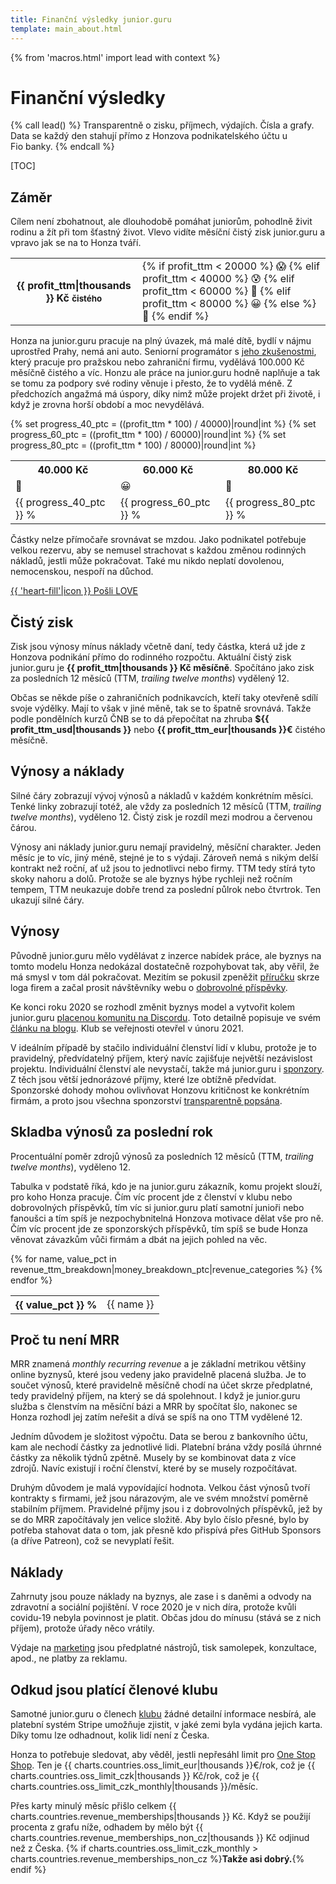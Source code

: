 ```yaml
---
title: Finanční výsledky junior.guru
template: main_about.html
---
```


{% from 'macros.html' import lead with context %}

# Finanční výsledky

{% call lead() %}
Transparentně o zisku, příjmech, výdajích. Čísla a grafy. Data se každý den stahují přímo z Honzova podnikatelského účtu u Fio banky.
{% endcall %}

[TOC]

## Záměr

Cílem není zbohatnout, ale dlouhodobě pomáhat juniorům, pohodlně živit rodinu a žít při tom šťastný život. Vlevo vidíte měsíční čistý zisk junior.guru a vpravo jak se na to Honza tváří.

<table class="table table-mood">
    <tr>
        <th>{{ profit_ttm|thousands }} Kč <small>čistého</small></th>
        <td>
            {% if profit_ttm < 20000 %}
                😱
            {% elif profit_ttm < 40000 %}
                😰
            {% elif profit_ttm < 60000 %}
                🤨
            {% elif profit_ttm < 80000 %}
                😀
            {% else %}
                🤩
            {% endif %}
        </td>
    </tr>
</table>

Honza na junior.guru pracuje na plný úvazek, má malé dítě, bydlí v nájmu uprostřed Prahy, nemá ani auto.
Seniorní programátor s [jeho zkušenostmi](https://www.linkedin.com/in/honzajavorek/), který pracuje pro pražskou nebo zahraniční firmu, vydělává 100.000 Kč měsíčně čistého a víc.
Honzu ale práce na junior.guru hodně naplňuje a tak se tomu za podpory své rodiny věnuje i přesto, že to vydělá méně.
Z předchozích angažmá má úspory, díky nimž může projekt držet při životě, i když je zrovna horší období a moc nevydělává.

<table class="table table-goals">
    {% set progress_40_ptc = ((profit_ttm * 100) / 40000)|round|int %}
    {% set progress_60_ptc = ((profit_ttm * 100) / 60000)|round|int %}
    {% set progress_80_ptc = ((profit_ttm * 100) / 80000)|round|int %}
    <tr>
        <th class="goal{% if progress_40_ptc >= 100 %} goal-reached{% endif %}">40.000 Kč</th>
        <th class="goal{% if progress_60_ptc >= 100 %} goal-reached{% endif %}">60.000 Kč</th>
        <th class="goal{% if progress_80_ptc >= 100 %} goal-reached{% endif %}">80.000 Kč</th>
    </tr>
    <tr>
        <td class="goal{% if progress_40_ptc >= 100 %} goal-reached{% endif %}">🤨</td>
        <td class="goal{% if progress_60_ptc >= 100 %} goal-reached{% endif %}">😀</td>
        <td class="goal{% if progress_80_ptc >= 100 %} goal-reached{% endif %}">🤩</td>
    </tr>
    <tr>
        <td class="goal{% if progress_40_ptc >= 100 %} goal-reached{% endif %}">
            <div class="progress">
                <div class="progress-bar" style="width: {{ progress_40_ptc }}%">{{ progress_40_ptc }} %</div>
            </div>
        </td>
        <td class="goal{% if progress_60_ptc >= 100 %} goal-reached{% endif %}">
            <div class="progress">
                <div class="progress-bar" style="width: {{ progress_60_ptc }}%">{{ progress_60_ptc }} %</div>
            </div>
        </td>
        <td class="goal{% if progress_80_ptc >= 100 %} goal-reached{% endif %}">
            <div class="progress">
                <div class="progress-bar" style="width: {{ progress_80_ptc }}%">{{ progress_80_ptc }} %</div>
            </div>
        </td>
    </tr>
</table>

Částky nelze přímočaře srovnávat se mzdou. Jako podnikatel potřebuje velkou rezervu, aby se nemusel strachovat s každou změnou rodinných nákladů, jestli může pokračovat. Také mu nikdo neplatí dovolenou, nemocenskou, nespoří na důchod.

<p class="text-center standout-top">
  <a href="{{ pages|docs_url("love.jinja")|url }}" class="love-button pulse">{{ 'heart-fill'|icon }} Pošli LOVE</a>
</p>

## Čistý zisk

Zisk jsou výnosy mínus náklady včetně daní, tedy částka, která už jde z Honzova podnikání přímo do rodinného rozpočtu. Aktuální čistý zisk junior.guru je **{{ profit_ttm|thousands }} Kč měsíčně**. Spočítáno jako zisk za posledních 12 měsíců (TTM, _trailing twelve months_) vydělený 12.

Občas se někde píše o zahraničních podnikavcích, kteří taky otevřeně sdílí svoje výdělky. Mají to však v jiné měně, tak se to špatně srovnává. Takže podle pondělních kurzů ČNB se to dá přepočítat na zhruba **${{ profit_ttm_usd|thousands }}** nebo **{{ profit_ttm_eur|thousands }}€** čistého měsíčně.

<div class="chart-scroll"><div class="chart-container"><canvas
    class="chart" width="400" height="300"
    data-chart-type="line"
    data-chart="{{ {
        'labels': charts.profit_labels,
        'datasets': [
            {
                'label': 'zisk',
                'data': charts.profit,
                'borderColor': '#1755d1',
                'borderWidth': 2,
            },
            {
                'label': 'zisk TTM/12',
                'data': charts.profit_ttm,
                'borderColor': '#1755d1',
                'borderWidth': 1,
            }
        ]
    }|tojson|forceescape }}"
    data-chart-options="{{ {
        'interaction': {'mode': 'index'},
        'plugins': {'annotation': charts.profit_annotations},
    }|tojson|forceescape }}"></canvas></div></div>

## Výnosy a náklady

Silné čáry zobrazují vývoj výnosů a nákladů v každém konkrétním měsíci. Tenké linky zobrazují totéž, ale vždy za posledních 12 měsíců (TTM, _trailing twelve months_), vyděleno 12. Čistý zisk je rozdíl mezi modrou a červenou čárou.

Výnosy ani náklady junior.guru nemají pravidelný, měsíční charakter. Jeden měsíc je to víc, jiný méně, stejné je to s výdaji. Zároveň nemá s nikým delší kontrakt než roční, ať už jsou to jednotlivci nebo firmy. TTM tedy stírá tyto skoky nahoru a dolů. Protože se ale byznys hýbe rychleji než ročním tempem, TTM neukazuje dobře trend za poslední půlrok nebo čtvrtrok. Ten ukazují silné čáry.

<div class="chart-scroll"><div class="chart-container"><canvas
    class="chart" width="400" height="300"
    data-chart-type="line"
    data-chart="{{ {
        'labels': charts.revenue_labels,
        'datasets': [
            {
                'label': 'výnosy',
                'data': charts.revenue,
                'borderColor': '#1755d1',
                'borderWidth': 2,
            },
            {
                'label': 'výnosy TTM/12',
                'data': charts.revenue_ttm,
                'borderColor': '#1755d1',
                'borderWidth': 1,
            },
            {
                'label': 'náklady',
                'data': charts.cost,
                'borderColor': '#dc3545',
                'borderWidth': 2,
            },
            {
                'label': 'náklady TTM/12',
                'data': charts.cost_ttm,
                'borderColor': '#dc3545',
                'borderWidth': 1,
            },
        ]
    }|tojson|forceescape }}"
    data-chart-options="{{ {
        'interaction': {'mode': 'index'},
        'plugins': {'annotation': charts.revenue_annotations},
    }|tojson|forceescape }}"></canvas></div></div>

## Výnosy

Původně junior.guru mělo vydělávat z inzerce nabídek práce, ale byznys na tomto modelu Honza nedokázal dostatečně rozpohybovat tak, aby věřil, že má smysl v tom dál pokračovat. Mezitím se pokusil zpeněžit [příručku](../handbook/index.md) skrze loga firem a začal prosit návštěvníky webu o [dobrovolné příspěvky](../love.jinja).

Ke konci roku 2020 se rozhodl změnit byznys model a vytvořit kolem junior.guru [placenou komunitu na Discordu](../club.md). Toto detailně popisuje ve svém [článku na blogu](https://honzajavorek.cz/blog/spoustim-klub/). Klub se veřejnosti otevřel v únoru 2021.

V ideálním případě by stačilo individuální členství lidí v klubu, protože je to pravidelný, předvídatelný příjem, který navíc zajišťuje největší nezávislost projektu. Individuální členství ale nevystačí, takže má junior.guru i [sponzory](sponsors-partners.md). Z těch jsou větší jednorázové příjmy, které lze obtížně předvídat. Sponzorské dohody mohou ovlivňovat Honzovu kritičnost ke konkrétním firmám, a proto jsou všechna sponzorství [transparentně popsána](sponsors-partners.md).

<div class="chart-scroll"><div class="chart-container"><canvas
    class="chart" width="400" height="300"
    data-chart-type="bar"
    data-chart="{{ {
        'labels': charts.revenue_breakdown_labels,
        'datasets': [
            {
                'label': 'dobrovolné příspěvky',
                'data': charts.revenue_breakdown.pop('donations'),
                'backgroundColor': '#02cabb',
            },
            {
                'label': 'individuální členství',
                'data': charts.revenue_breakdown.pop('memberships'),
                'backgroundColor': '#1755d1',
            },
            {
                'label': 'příspěvky sponzorů',
                'data': charts.revenue_breakdown.pop('sponsorships'),
                'backgroundColor': '#638cdd',
            },
            {
                'label': 'inzerce nabídek práce',
                'data': charts.revenue_breakdown.pop('jobs'),
                'backgroundColor': '#421bd4',
            },
        ],
    }|tojson|forceescape }}"
    {{ charts.revenue_breakdown.keys()|list|assert_empty }}
    data-chart-options="{{ {
        'interaction': {'mode': 'index'},
        'scales': {'x': {'stacked': True}, 'y': {'stacked': True}},
        'plugins': {'annotation': charts.revenue_breakdown_annotations},
    }|tojson|forceescape }}"></canvas></div></div>

## Skladba výnosů za poslední rok

Procentuální poměr zdrojů výnosů za posledních 12 měsíců (TTM, _trailing twelve months_), vyděleno 12.

Tabulka v podstatě říká, kdo je na junior.guru zákazník, komu projekt slouží, pro koho Honza pracuje.
Čím víc procent jde z členství v klubu nebo dobrovolných příspěvků, tím víc si junior.guru platí samotní junioři nebo fanoušci a tím spíš je nezpochybnitelná Honzova motivace dělat vše pro ně.
Čím víc procent jde ze sponzorských příspěvků, tím spíš se bude Honza věnovat závazkům vůči firmám a dbát na jejich pohled na věc.

<div class="table-responsive"><table class="table">
{% for name, value_pct in revenue_ttm_breakdown|money_breakdown_ptc|revenue_categories %}
  <tr>
    <th>{{ value_pct }} %</th>
    <td>{{ name }}</td>
  </tr>
{% endfor %}
</table></div>

## Proč tu není MRR

MRR znamená _monthly recurring revenue_ a je základní metrikou většiny online byznysů, které jsou vedeny jako pravidelně placená služba. Je to součet výnosů, které pravidelně měsíčně chodí na účet skrze předplatné, tedy pravidelný příjem, na který se dá spolehnout. I když je junior.guru služba s členstvím na měsíční bázi a MRR by spočítat šlo, nakonec se Honza rozhodl jej zatím neřešit a dívá se spíš na ono TTM vydělené 12.

Jedním důvodem je složitost výpočtu. Data se berou z bankovního účtu, kam ale nechodí částky za jednotlivé lidi. Platební brána vždy posílá úhrnné částky za několik týdnů zpětně. Musely by se kombinovat data z více zdrojů. Navíc existují i roční členství, které by se musely rozpočítávat.

Druhým důvodem je malá vypovídající hodnota. Velkou část výnosů tvoří kontrakty s firmami, jež jsou nárazovým, ale ve svém množství poměrně stabilním příjmem. Pravidelné příjmy jsou i z dobrovolných příspěvků, jež by se do MRR započítávaly jen velice složitě. Aby bylo číslo přesné, bylo by potřeba stahovat data o tom, jak přesně kdo přispívá přes GitHub Sponsors (a dříve Patreon), což se nevyplatí řešit.

## Náklady

Zahrnuty jsou pouze náklady na byznys, ale zase i s daněmi a odvody na zdravotní a sociální pojištění. V roce 2020 je v nich díra, protože kvůli covidu-19 nebyla povinnost je platit. Občas jdou do mínusu (stává se z nich příjem), protože úřady něco vrátily.

Výdaje na [marketing](./marketing.md) jsou předplatné nástrojů, tisk samolepek, konzultace, apod., ne platby za reklamu.

<div class="chart-scroll"><div class="chart-container"><canvas
    class="chart" width="400" height="300"
    data-chart-type="bar"
    data-chart="{{ {
        'labels': charts.cost_breakdown_labels,
        'datasets': [
            {
                'label': 'daně a pojištění',
                'data': charts.cost_breakdown.pop('tax'),
                'backgroundColor': '#ddd',
            },
            {
                'label': 'memberful.com',
                'data': charts.cost_breakdown.pop('memberful'),
                'backgroundColor': '#df4b25',
            },
            {
                'label': 'kancelář',
                'data': charts.cost_breakdown.pop('office'),
                'backgroundColor': '#c8102e',
            },
            {
                'label': 'různé',
                'data': charts.cost_breakdown.pop('miscellaneous'),
                'backgroundColor': '#aaa',
            },
            {
                'label': 'produkce videa, podcastu, články',
                'data': charts.cost_breakdown.pop('production'),
                'backgroundColor': '#0c1633',
            },
            {
                'label': 'právnička',
                'data': charts.cost_breakdown.pop('lawyer'),
                'backgroundColor': '#801515',
            },
            {
                'label': 'účetnictví, fakturoid.cz',
                'data': charts.cost_breakdown.pop('accounting'),
                'backgroundColor': '#108a00',
            },
            {
                'label': 'marketing',
                'data': charts.cost_breakdown.pop('marketing'),
                'backgroundColor': '#daa520',
            },
            {
                'label': 'discord.com',
                'data': charts.cost_breakdown.pop('discord'),
                'backgroundColor': '#5865f2',
            },
        ],
    }|tojson|forceescape }}"
    {{ charts.cost_breakdown.keys()|list|assert_empty }}
    data-chart-options="{{ {
        'interaction': {'mode': 'index'},
        'scales': {'x': {'stacked': True}, 'y': {'stacked': True}},
        'plugins': {'annotation': charts.cost_breakdown_annotations},
    }|tojson|forceescape }}"></canvas></div></div>

## Odkud jsou platící členové klubu

Samotné junior.guru o členech [klubu](../club.md) žádné detailní informace nesbírá, ale platební systém Stripe umožňuje zjistit, v jaké zemi byla vydána jejich karta.
Díky tomu lze odhadnout, kolik lidí není z Česka.

Honza to potřebuje sledovat, aby věděl, jestli nepřesáhl limit pro [One Stop Shop](https://vat-one-stop-shop.ec.europa.eu/one-stop-shop/declare-and-pay-oss_en). Ten je {{ charts.countries.oss_limit_eur|thousands }}€/rok, což je {{ charts.countries.oss_limit_czk|thousands }} Kč/rok, což je {{ charts.countries.oss_limit_czk_monthly|thousands }}/měsíc.

Přes karty minulý měsíc přišlo celkem {{ charts.countries.revenue_memberships|thousands }} Kč.
Když se použijí procenta z grafu níže, odhadem by mělo být {{ charts.countries.revenue_memberships_non_cz|thousands }} Kč odjinud než z Česka. {% if charts.countries.oss_limit_czk_monthly > charts.countries.revenue_memberships_non_cz %}**Takže asi dobrý.**{% endif %}

<div class="chart-scroll"><div class="chart-container"><canvas
    class="chart" width="400" height="230"
    data-chart-type="bar"
    data-chart="{{ {
        'labels': [
            'Česko',
            'Slovensko',
            'jinde',
        ],
        'datasets': [
            {
                'axis': 'y',
                'label': '% členů',
                'data': [
                    charts.countries.breakdown.pop('CZ'),
                    charts.countries.breakdown.pop('SK'),
                    charts.countries.breakdown.pop('other'),
                ],
                'backgroundColor': '#1755d1',
            },
        ],
    }|tojson|forceescape }}"
    {{ charts.countries.breakdown.keys()|list|assert_empty }}
    data-chart-options="{{ {
        'indexAxis': 'y',
        'interaction': {'mode': 'index'},
        'scales': {'y': {'min': 0, 'suggestedMax': 100}},
    }|tojson|forceescape }}"></canvas></div></div>

